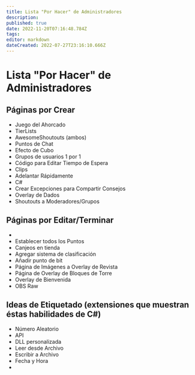 ```yaml
---
title: Lista "Por Hacer" de Administradores
description: 
published: true
date: 2022-11-20T07:16:48.784Z
tags: 
editor: markdown
dateCreated: 2022-07-27T23:16:10.666Z
---
```


# Lista "Por Hacer" de Administradores

## Páginas por Crear
- Juego del Ahorcado
- TierLists
- AwesomeShoutouts (ambos)
- Puntos de Chat
- Efecto de Cubo
- Grupos de usuarios 1 por 1
- Código para Editar Tiempo de Espera
- Clips
- Adelantar Rápidamente
- C#
- Crear Excepciones para Compartir Consejos
- Overlay de Dados
- Shoutouts a Moderadores/Grupos




## Páginas por Editar/Terminar

-
- Establecer todos los Puntos
- Canjeos en tienda
- Agregar sistema de clasificación
- Añadir punto de bit
- Página de Imágenes a Overlay de Revista
- Página de Overlay de Bloques de Torre
- Overlay de Bienvenida
- OBS Raw

## Ideas de Etiquetado (extensiones que muestran éstas habilidades de C#)
- Número Aleatorio
- API
- DLL personalizada
- Leer desde Archivo
- Escribir a Archivo
- Fecha y Hora
- 
